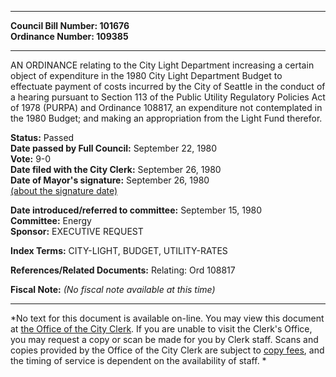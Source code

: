* * * * *  
  
**Council Bill Number: [](#h0)[](#h2)101676**   
**Ordinance Number: 109385**  
  
* * * * *  
  
AN ORDINANCE relating to the City Light Department increasing a certain object of expenditure in the 1980 City Light Department Budget to effectuate payment of costs incurred by the City of Seattle in the conduct of a hearing pursuant to Section 113 of the Public Utility Regulatory Policies Act of 1978 (PURPA) and Ordinance 108817, an expenditure not contemplated in the 1980 Budget; and making an appropriation from the Light Fund therefor.  
  
**Status:** Passed   
**Date passed by Full Council:** September 22, 1980   
**Vote:** 9-0   
**Date filed with the City Clerk:** September 26, 1980   
**Date of Mayor's signature:** September 26, 1980   
[(about the signature date)](/~public/approvaldate.htm)   
  
  
**Date introduced/referred to committee:** September 15, 1980   
**Committee:** Energy   
**Sponsor:** EXECUTIVE REQUEST   
  
**Index Terms:** CITY-LIGHT, BUDGET, UTILITY-RATES  
  
**References/Related Documents:** Relating: Ord 108817  
  
**Fiscal Note:** *(No fiscal note available at this time)*  
  
* * * * *  
  
*No text for this document is available on-line. You may view this document at [the Office of the City Clerk](http://www.seattle.gov/leg/clerk/contactUs.htm). If you are unable to visit the Clerk's Office, you may request a copy or scan be made for you by Clerk staff. Scans and copies provided by the Office of the City Clerk are subject to [copy fees](http://clerk.seattle.gov/~public/clerkfees.htm), and the timing of service is dependent on the availability of staff. *  
  
  
